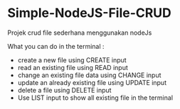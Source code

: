 # Simple-NodeJS-File-CRUD
Projek crud file sederhana menggunakan nodeJs

What you can do in the terminal : 
- create a new file using CREATE input
- read an existing file using READ input
- change an existing file data using CHANGE input
- update an already existing file using UPDATE input
- delete a file using DELETE input
- Use LIST input to show all existing file in the terminal
